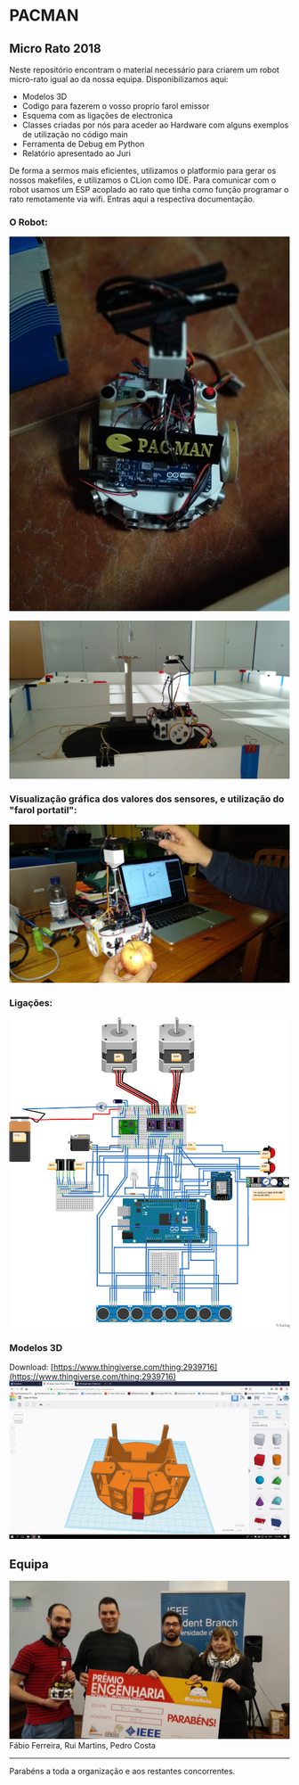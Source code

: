 # PACMAN
## Micro Rato 2018
Neste repositório encontram o material necessário para criarem um robot micro-rato igual ao da nossa equipa. Disponibilizamos aqui:

* Modelos 3D
* Codigo para fazerem o vosso proprio farol emissor
* Esquema com as ligações de electronica
* Classes criadas por nós para aceder ao Hardware com alguns exemplos de utilização no código main
* Ferramenta de Debug em Python
* Relatório apresentado ao Juri

De forma a sermos mais eficientes, utilizamos o platformio para gerar os nossos makefiles, e utilizamos o CLion como IDE. Para comunicar com o robot usamos um ESP acoplado ao rato que tinha como função programar o rato remotamente via wifi. Entras aqui a respectiva documentação.

### O Robot:

![](img/IMG_20180509_015209.jpg)

![](img/IMG_20180504_184807.jpg)

### Visualização gráfica dos valores dos sensores, e utilização do "farol portatil":

![](img/IMG_20180509_020129.jpg)

### Ligações:

![](Sketchs/Sketch%20Fritzing.png)

### Modelos 3D

Download: [https://www.thingiverse.com/thing:2939716](https://www.thingiverse.com/thing:2939716)
![](img/received_2032010116827157.png)

## Equipa

![](img/premio-engenharia.jpg)
Fábio Ferreira, Rui Martins, Pedro Costa

---
Parabéns a toda a organização e aos restantes concorrentes.